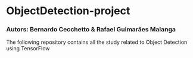 # ObjectDetection-project

### Autors: Bernardo Cecchetto & Rafael Guimarães Malanga

The following repository contains all the study related to Object Detection using TensorFlow

